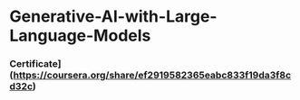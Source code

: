# Generative-AI-with-Large-Language-Models

### Certificate](https://coursera.org/share/ef2919582365eabc833f19da3f8cd32c)
